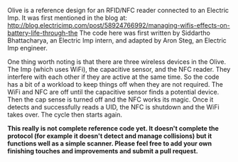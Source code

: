Olive is a reference design for an RFID/NFC reader connected to an Electric Imp.
It was first mentioned in the blog at: http://blog.electricimp.com/post/58924766992/managing-wifis-effects-on-battery-life-through-the
The code here was first written by Siddartho Bhattacharya, an Electric Imp intern, and adapted by Aron Steg, an Electric Imp engineer.

One thing worth noting is that there are three wireless devices in the Olive. The Imp (which uses WiFi), the capacitive sensor, and the NFC reader. They interfere with each other if they are active at the same time. So the code has a bit of a workload to keep things off when they are not required. The WiFi and NFC are off until the capacitive sensor finds a potential device. Then the cap sense is turned off and the NFC works its magic. Once it detects and successfully reads a UID, the NFC is shutdown and the WiFi takes over. The cycle then starts again.

**This really is not complete reference code yet. It doesn't complete the protocol (for example it doesn't detect and manage collisions) but it functions well as a simple scanner. Please feel free to add your own finishing touches and improvements and submit a pull request.**
